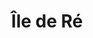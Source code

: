 ---
layout: voyage
icon-light: icon-ile-de-re-dark.svg
icon-dark: icon-ile-de-re-light.svg
title: "Île de Ré"
description: "Une de mes destinations favorites, j'y vais depuis de nombreuses années. Restaurants, plages, lieux touristiques… Voici les lieux que j'affectionne sur l'Île de Ré."
places:
   - a-l-ouest
   - au-qg-de-la-mer
   - bistrotteur
   - creme
   - fromagerie-gaidon
   - gillardeau-la-cabanajam
   - marche-de-la-flotte
   - marche-du-bois-plage-en-re
   - le-bariolé
   - la-cible
   - la-martiniere-latelier
   - la-martiniere-saint-clement-des-baleines
   - la-martiniere-saint-martin-de-re
   - la-part-des-anges
   - la-tribu
   - le-cervane
   - le-tout-du-cru
   - phare-des-baleines
   - plage-de-gros-jonc
   - re-ostrea
   - zadore
---